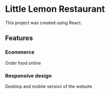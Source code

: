 # Little Lemon Restaurant

This project was created using React.

## Features

### Ecommerce

Order food online

### Responsive design

Desktop and mobile version of the website


